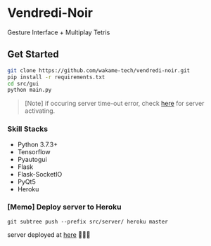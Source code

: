 # Vendredi-Noir
Gesture Interface + Multiplay Tetris

## Get Started
```bash
git clone https://github.com/wakame-tech/vendredi-noir.git
pip install -r requirements.txt
cd src/gui
python main.py
```

> [Note] if occuring server time-out error, check [here](https://vendredi-noir.herokuapp.com) for server activating.

### Skill Stacks
- Python 3.7.3+
- Tensorflow
- Pyautogui
- Flask
- Flask-SocketIO
- PyQt5
- Heroku

### [Memo] Deploy server to Heroku
```
git subtree push --prefix src/server/ heroku master
```

server deployed at [here](https://vendredi-noir.herokuapp.com) 🎉🎉🎉
